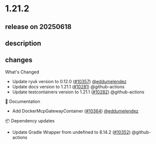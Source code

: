 # 1.21.2

## release on 20250618

## description

## changes

What's Changed

* Update ryuk version to 0.12.0 (<a class="issue-link js-issue-link" data-error-text="Failed to load title" data-id="3131996757" data-permission-text="Title is private" data-url="https://github.com/testcontainers/testcontainers-java/issues/10357" data-hovercard-type="pull_request" data-hovercard-url="/testcontainers/testcontainers-java/pull/10357/hovercard" href="https://github.com/testcontainers/testcontainers-java/pull/10357">#10357</a>) <a class="user-mention notranslate" data-hovercard-type="user" data-hovercard-url="/users/eddumelendez/hovercard" data-octo-click="hovercard-link-click" data-octo-dimensions="link_type:self" href="https://github.com/eddumelendez">@eddumelendez</a>
* Update docs version to 1.21.1 (<a class="issue-link js-issue-link" data-error-text="Failed to load title" data-id="3101372652" data-permission-text="Title is private" data-url="https://github.com/testcontainers/testcontainers-java/issues/10281" data-hovercard-type="pull_request" data-hovercard-url="/testcontainers/testcontainers-java/pull/10281/hovercard" href="https://github.com/testcontainers/testcontainers-java/pull/10281">#10281</a>) @github-actions
* Update testcontainers version to 1.21.1 (<a class="issue-link js-issue-link" data-error-text="Failed to load title" data-id="3101372945" data-permission-text="Title is private" data-url="https://github.com/testcontainers/testcontainers-java/issues/10282" data-hovercard-type="pull_request" data-hovercard-url="/testcontainers/testcontainers-java/pull/10282/hovercard" href="https://github.com/testcontainers/testcontainers-java/pull/10282">#10282</a>) @github-actions

📖 Documentation

* Add DockerMcpGatewayContainer (<a class="issue-link js-issue-link" data-error-text="Failed to load title" data-id="3145307991" data-permission-text="Title is private" data-url="https://github.com/testcontainers/testcontainers-java/issues/10364" data-hovercard-type="pull_request" data-hovercard-url="/testcontainers/testcontainers-java/pull/10364/hovercard" href="https://github.com/testcontainers/testcontainers-java/pull/10364">#10364</a>) <a class="user-mention notranslate" data-hovercard-type="user" data-hovercard-url="/users/eddumelendez/hovercard" data-octo-click="hovercard-link-click" data-octo-dimensions="link_type:self" href="https://github.com/eddumelendez">@eddumelendez</a>

📦 Dependency updates

* Update Gradle Wrapper from undefined to 8.14.2 (<a class="issue-link js-issue-link" data-error-text="Failed to load title" data-id="3123163255" data-permission-text="Title is private" data-url="https://github.com/testcontainers/testcontainers-java/issues/10352" data-hovercard-type="pull_request" data-hovercard-url="/testcontainers/testcontainers-java/pull/10352/hovercard" href="https://github.com/testcontainers/testcontainers-java/pull/10352">#10352</a>) @github-actions

